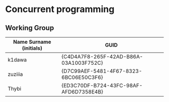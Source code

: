 # Concurrent programming

## Working Group

| Name Surname (initials)    | GUID                                     |
| -----------------------    | ---------------------------------------- |
| k1dawa                     | {C4D4A7F8-265F-42AD-B86A-03A1003F752C}   |
| zuziiia                    | {D7C99AEF-5481-4F67-8323-6BC06E50C3F6}   |
| Thybi                      | {ED3C70DF-B724-43FC-98AF-AFD6D7358E4B}   |
